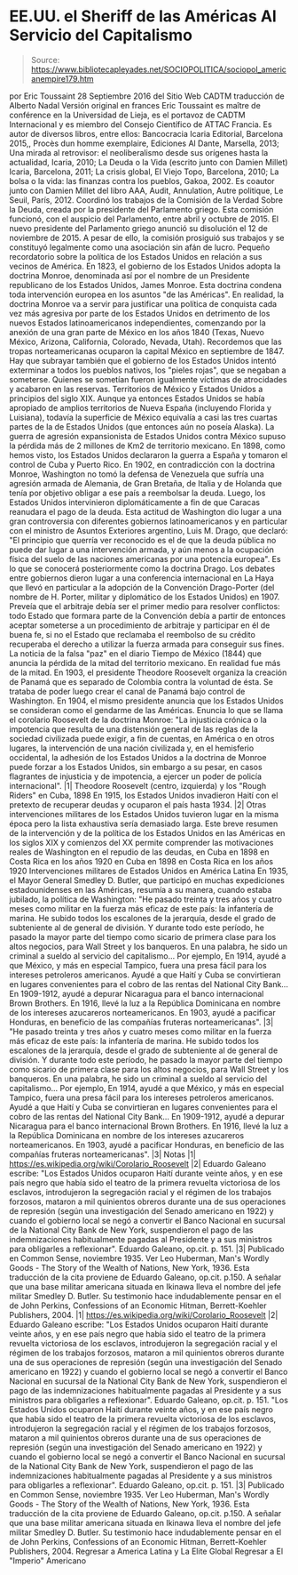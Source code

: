 # EE.UU. el Sheriff de las Américas Al Servicio del Capitalismo

> Source: https://www.bibliotecapleyades.net/SOCIOPOLITICA/sociopol_americanempire179.htm

por Eric Toussaint 28 Septiembre 2016 del Sitio Web CADTM
traducción de Alberto Nadal
Versión original en frances
Eric Toussaint es maître de conférence en la Universidad de Lieja, es el portavoz de CADTM Internacional y es miembro del Consejo Científico de ATTAC Francia.
Es autor de diversos libros, entre ellos: Bancocracia Icaria Editorial, Barcelona 2015,, Procès dun homme exemplaire, Ediciones Al Dante, Marsella, 2013; Una mirada al retrovisor: el neoliberalismo desde sus orígenes hasta la actualidad, Icaria, 2010; La Deuda o la Vida (escrito junto con Damien Millet) Icaria, Barcelona, 2011; La crisis global, El Viejo Topo, Barcelona, 2010; La bolsa o la vida: las finanzas contra los pueblos, Gakoa, 2002.
Es coautor junto con Damien Millet del libro AAA, Audit, Annulation, Autre politique, Le Seuil, París, 2012.
Coordinó los trabajos de la Comisión de la Verdad Sobre la Deuda, creada por la presidente del Parlamento griego. Esta comisión funcionó, con el auspicio del Parlamento, entre abril y octubre de 2015.
El nuevo presidente del Parlamento griego anunció su disolución el 12 de noviembre de 2015. A pesar de ello, la comisión prosiguió sus trabajos y se constituyó legalmente como una asociación sin afán de lucro.
Pequeño recordatorio
sobre la política de los Estados Unidos
en relación a sus vecinos de América.
En 1823, el gobierno de los Estados Unidos adopta la doctrina Monroe, denominada así por el nombre de un Presidente republicano de los Estados Unidos, James Monroe.
Esta doctrina condena toda intervención europea en los asuntos "de las Américas".
En realidad, la doctrina Monroe va a servir para justificar una política de conquista cada vez más agresiva por parte de los Estados Unidos en detrimento de los nuevos Estados latinoamericanos independientes, comenzando por la anexión de una gran parte de México en los años 1840 (Texas, Nuevo México, Arizona, California, Colorado, Nevada, Utah).
Recordemos que las tropas norteamericanas ocuparon la capital México en septiembre de 1847. Hay que subrayar también que el gobierno de los Estados Unidos intentó exterminar a todos los pueblos nativos, los "pieles rojas", que se negaban a someterse.
Quienes se sometían fueron igualmente víctimas de atrocidades y acabaron en las reservas.
Territorios de México y Estados Unidos a principios del siglo XIX.
Aunque ya entonces Estados Unidos se había apropiado
de amplios territorios de Nueva España (incluyendo Florida y Luisiana),
todavía la superficie de México equivalía a casi las tres cuartas partes
de la de Estados Unidos (que entonces aún no poseía Alaska).
La guerra de agresión expansionista
de Estados Unidos contra México
supuso la pérdida más de 2 millones de Km2
de territorio mexicano.
En 1898, como hemos visto, los Estados Unidos declararon la guerra a España y tomaron el control de Cuba y Puerto Rico. En 1902, en contradicción con la doctrina Monroe, Washington no tomó la defensa de Venezuela que sufría una agresión armada de Alemania, de Gran Bretaña, de Italia y de Holanda que tenía por objetivo obligar a ese país a reembolsar la deuda.
Luego, los Estados Unidos intervinieron diplomáticamente a fin de que Caracas reanudara el pago de la deuda.
Esta actitud de Washington dio lugar a una gran controversia con diferentes gobiernos latinoamericanos y en particular con el ministro de Asuntos Exteriores argentino, Luis M. Drago, que declaró:
"El principio que querría ver reconocido es el de que la deuda pública no puede dar lugar a una intervención armada, y aún menos a la ocupación física del suelo de las naciones americanas por una potencia europea".
Es lo que se conocerá posteriormente como la doctrina Drago.
Los debates entre gobiernos dieron lugar a una conferencia internacional en La Haya que llevó en particular a la adopción de la Convención Drago-Porter (del nombre de H. Porter, militar y diplomático de los Estados Unidos) en 1907.
Preveía que el arbitraje debía ser el primer medio para resolver conflictos:
todo Estado que formara parte de la Convención debía a partir de entonces aceptar someterse a un procedimiento de arbitraje y participar en él de buena fe, si no el Estado que reclamaba el reembolso de su crédito recuperaba el derecho a utilizar la fuerza armada para conseguir sus fines.
La noticia de la falsa "paz"
en el diario Tiempo de México (1844)
que anuncia la pérdida de la mitad del territorio mexicano.
En realidad fue más de la mitad.
En 1903, el presidente Theodore Roosevelt organiza la creación de Panamá que es separado de Colombia contra la voluntad de ésta. Se trataba de poder luego crear el canal de Panamá bajo control de Washington. En 1904, el mismo presidente anuncia que los Estados Unidos se consideran como el gendarme de las Américas.
Enuncia lo que se llama el corolario Roosevelt de la doctrina Monroe:
"La injusticia crónica o la impotencia que resulta de una distensión general de las reglas de la sociedad civilizada puede exigir, a fin de cuentas, en América o en otros lugares, la intervención de una nación civilizada y, en el hemisferio occidental, la adhesión de los Estados Unidos a la doctrina de Monroe puede forzar a los Estados Unidos, sin embargo a su pesar, en casos flagrantes de injusticia y de impotencia, a ejercer un poder de policía internacional". |1|
Theodore Roosevelt (centro, izquierda)
y los "Rough Riders" en Cuba, 1898
En 1915, los Estados Unidos invadieron Haití con el pretexto de recuperar deudas y ocuparon el país hasta 1934. |2|
Otras intervenciones militares de los Estados Unidos tuvieron lugar en la misma época pero la lista exhaustiva sería demasiado larga. Este breve resumen de la intervención y de la política de los Estados Unidos en las Américas en los siglos XIX y comienzos del XX permite comprender las motivaciones reales de Washington en el repudio de las deudas,
en Cuba en 1898 en Costa Rica en los años 1920
en Cuba en 1898
en Costa Rica en los años 1920
Intervenciones militares de Estados Unidos
en América Latina
En 1935, el Mayor General Smedley D. Butler, que participó en muchas expediciones estadounidenses en las Américas, resumía a su manera, cuando estaba jubilado, la política de Washington:
"He pasado treinta y tres años y cuatro meses como militar en la fuerza más eficaz de este país: la infantería de marina. He subido todos los escalones de la jerarquía, desde el grado de subteniente al de general de división. Y durante todo este período, he pasado la mayor parte del tiempo como sicario de primera clase para los altos negocios, para Wall Street y los banqueros. En una palabra, he sido un criminal a sueldo al servicio del capitalismo... Por ejemplo, En 1914, ayudé a que México, y más en especial Tampico, fuera una presa fácil para los intereses petroleros americanos. Ayudé a que Haití y Cuba se convirtieran en lugares convenientes para el cobro de las rentas del National City Bank... En 1909-1912, ayudé a depurar Nicaragua para el banco internacional Brown Brothers. En 1916, llevé la luz a la República Dominicana en nombre de los intereses azucareros norteamericanos. En 1903, ayudé a pacificar Honduras, en beneficio de las compañías fruteras norteamericanas". |3|
"He pasado treinta y tres años y cuatro meses como militar en la fuerza más eficaz de este país: la infantería de marina.
He subido todos los escalones de la jerarquía, desde el grado de subteniente al de general de división. Y durante todo este período, he pasado la mayor parte del tiempo como sicario de primera clase para los altos negocios, para Wall Street y los banqueros.
En una palabra, he sido un criminal a sueldo al servicio del capitalismo...
Por ejemplo,
En 1914, ayudé a que México, y más en especial Tampico, fuera una presa fácil para los intereses petroleros americanos. Ayudé a que Haití y Cuba se convirtieran en lugares convenientes para el cobro de las rentas del National City Bank...
En 1909-1912, ayudé a depurar Nicaragua para el banco internacional Brown Brothers.
En 1916, llevé la luz a la República Dominicana en nombre de los intereses azucareros norteamericanos.
En 1903, ayudé a pacificar Honduras, en beneficio de las compañías fruteras norteamericanas". |3|
Notas
|1| https://es.wikipedia.org/wiki/Corolario_Roosevelt |2| Eduardo Galeano escribe: "Los Estados Unidos ocuparon Haití durante veinte años, y en ese país negro que había sido el teatro de la primera revuelta victoriosa de los esclavos, introdujeron la segregación racial y el régimen de los trabajos forzosos, mataron a mil quinientos obreros durante una de sus operaciones de represión (según una investigación del Senado americano en 1922) y cuando el gobierno local se negó a convertir el Banco Nacional en sucursal de la National City Bank de New York, suspendieron el pago de las indemnizaciones habitualmente pagadas al Presidente y a sus ministros para obligarles a reflexionar". Eduardo Galeano, op.cit. p. 151. |3| Publicado en Common Sense, noviembre 1935. Ver Leo Huberman, Man's Wordly Goods - The Story of the Wealth of Nations, New York, 1936. Esta traducción de la cita proviene de Eduardo Galeano, op.cit. p.150. A señalar que una base militar americana situada en Ikinawa lleva el nombre del jefe militar Smedley D. Butler. Su testimonio hace indudablemente pensar en el de John Perkins, Confessions of an Economic Hitman, Berrett-Koehler Publishers, 2004.
|1| https://es.wikipedia.org/wiki/Corolario_Roosevelt
|2| Eduardo Galeano escribe:
"Los Estados Unidos ocuparon Haití durante veinte años, y en ese país negro que había sido el teatro de la primera revuelta victoriosa de los esclavos, introdujeron la segregación racial y el régimen de los trabajos forzosos, mataron a mil quinientos obreros durante una de sus operaciones de represión (según una investigación del Senado americano en 1922) y cuando el gobierno local se negó a convertir el Banco Nacional en sucursal de la National City Bank de New York, suspendieron el pago de las indemnizaciones habitualmente pagadas al Presidente y a sus ministros para obligarles a reflexionar". Eduardo Galeano, op.cit. p. 151.
"Los Estados Unidos ocuparon Haití durante veinte años, y en ese país negro que había sido el teatro de la primera revuelta victoriosa de los esclavos, introdujeron la segregación racial y el régimen de los trabajos forzosos, mataron a mil quinientos obreros durante una de sus operaciones de represión (según una investigación del Senado americano en 1922) y cuando el gobierno local se negó a convertir el Banco Nacional en sucursal de la National City Bank de New York, suspendieron el pago de las indemnizaciones habitualmente pagadas al Presidente y a sus ministros para obligarles a reflexionar".
Eduardo Galeano, op.cit. p. 151.
|3| Publicado en Common Sense, noviembre 1935.
Ver Leo Huberman, Man's Wordly Goods - The Story of the Wealth of Nations, New York, 1936. Esta traducción de la cita proviene de Eduardo Galeano, op.cit. p.150. A señalar que una base militar americana situada en Ikinawa lleva el nombre del jefe militar Smedley D. Butler.
Su testimonio hace indudablemente pensar en el de John Perkins, Confessions of an Economic Hitman, Berrett-Koehler Publishers, 2004.
Regresar a America Latina y La Elite Global
Regresar a El "Imperio" Americano
